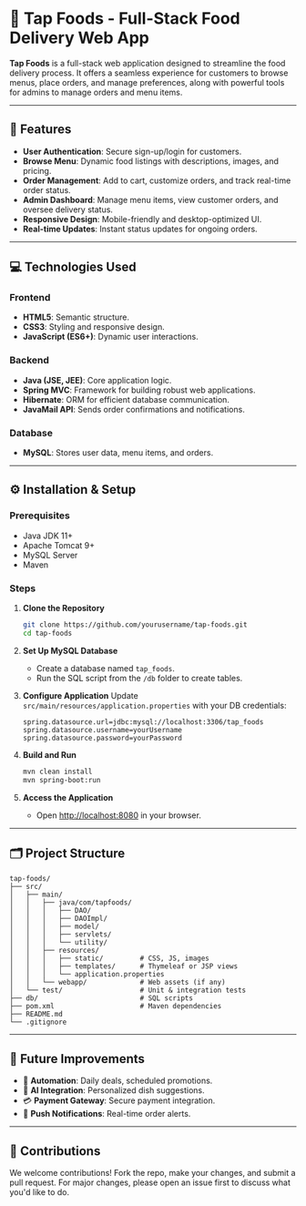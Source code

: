 # 🍔 Tap Foods - Full-Stack Food Delivery Web App

**Tap Foods** is a full-stack web application designed to streamline the food delivery process. It offers a seamless experience for customers to browse menus, place orders, and manage preferences, along with powerful tools for admins to manage orders and menu items.

---

## 🚀 Features

* **User Authentication**: Secure sign-up/login for customers.
* **Browse Menu**: Dynamic food listings with descriptions, images, and pricing.
* **Order Management**: Add to cart, customize orders, and track real-time order status.
* **Admin Dashboard**: Manage menu items, view customer orders, and oversee delivery status.
* **Responsive Design**: Mobile-friendly and desktop-optimized UI.
* **Real-time Updates**: Instant status updates for ongoing orders.

---

## 💻 Technologies Used

### Frontend

* **HTML5**: Semantic structure.
* **CSS3**: Styling and responsive design.
* **JavaScript (ES6+)**: Dynamic user interactions.

### Backend

* **Java (JSE, JEE)**: Core application logic.
* **Spring MVC**: Framework for building robust web applications.
* **Hibernate**: ORM for efficient database communication.
* **JavaMail API**: Sends order confirmations and notifications.

### Database

* **MySQL**: Stores user data, menu items, and orders.

---

## ⚙️ Installation & Setup

### Prerequisites

* Java JDK 11+
* Apache Tomcat 9+
* MySQL Server
* Maven

### Steps

1. **Clone the Repository**

   ```bash
   git clone https://github.com/yourusername/tap-foods.git
   cd tap-foods
   ```

2. **Set Up MySQL Database**

   * Create a database named `tap_foods`.
   * Run the SQL script from the `/db` folder to create tables.

3. **Configure Application**
   Update `src/main/resources/application.properties` with your DB credentials:

   ```properties
   spring.datasource.url=jdbc:mysql://localhost:3306/tap_foods
   spring.datasource.username=yourUsername
   spring.datasource.password=yourPassword
   ```

4. **Build and Run**

   ```bash
   mvn clean install
   mvn spring-boot:run
   ```

5. **Access the Application**

   * Open [http://localhost:8080](http://localhost:8080) in your browser.

---

## 🗂️ Project Structure

```
tap-foods/
├── src/
│   ├── main/
│   │   ├── java/com/tapfoods/
│   │   │   ├── DAO/
│   │   │   ├── DAOImpl/
│   │   │   ├── model/
│   │   │   ├── servlets/
│   │   │   └── utility/
│   │   ├── resources/
│   │   │   ├── static/         # CSS, JS, images
│   │   │   ├── templates/      # Thymeleaf or JSP views
│   │   │   └── application.properties
│   │   └── webapp/             # Web assets (if any)
│   └── test/                   # Unit & integration tests
├── db/                         # SQL scripts
├── pom.xml                     # Maven dependencies
├── README.md
└── .gitignore
```

---

## 🌟 Future Improvements

* 🔄 **Automation**: Daily deals, scheduled promotions.
* 🤖 **AI Integration**: Personalized dish suggestions.
* 💳 **Payment Gateway**: Secure payment integration.
* 🔔 **Push Notifications**: Real-time order alerts.

---

## 🤝 Contributions

We welcome contributions!
Fork the repo, make your changes, and submit a pull request.
For major changes, please open an issue first to discuss what you'd like to do.
